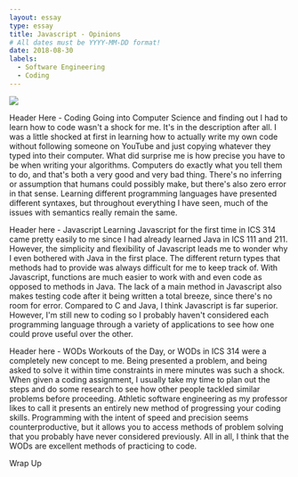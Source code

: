 ```yaml
---
layout: essay
type: essay
title: Javascript - Opinions
# All dates must be YYYY-MM-DD format!
date: 2018-08-30
labels:
  - Software Engineering
  - Coding
---
```


<img class="ui tiny left circular floated image" src="../images/paintbrushes.jpg">

Header Here - Coding
Going into Computer Science and finding out I had to learn how to code wasn't a shock for me. It's in the description after all. I was a little shocked at first in learning how to actually write my own code without following someone on YouTube and just copying whatever they typed into their computer. What did surprise me is how precise you have to be when writing your algorithms. Computers do exactly what you tell them to do, and that's both a very good and very bad thing. There's no inferring or assumption that humans could possibly make, but there's also zero error in that sense. Learning different programming languages have presented different syntaxes, but throughout everything I have seen, much of the issues with semantics really remain the same.

Header here - Javascript
Learning Javascript for the first time in ICS 314 came pretty easily to me since I had already learned Java in ICS 111 and 211. However, the simplicity and flexibility of Javascript leads me to wonder why I even bothered with Java in the first place. The different return types that methods had to provide was always difficult for me to keep track of. With Javascript, functions are much easier to work with and even code as opposed to methods in Java. The lack of a main method in Javascript also makes testing code after it being written a total breeze, since there's no room for error. Compared to C and Java, I think Javascript is far superior. However, I'm still new to coding so I probably haven't considered each programming language through a variety of applications to see how one could prove useful over the other. 

Header here - WODs
Workouts of the Day, or WODs in ICS 314 were a completely new concept to me. Being presented a problem, and being asked to solve it within time constraints in mere minutes was such a shock. When given a coding assignment, I usually take my time to plan out the steps and do some research to see how other people tackled similar problems before proceeding. Athletic software engineering as my professor likes to call it presents an entirely new method of progressing your coding skills. Programming with the intent of speed and precision seems counterproductive, but it allows you to access methods of problem solving that you probably have never considered previously. All in all, I think that the WODs are excellent methods of practicing to code.

Wrap Up


